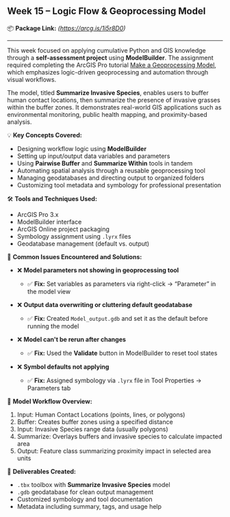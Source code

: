 ## **Week 15 – Logic Flow & Geoprocessing Model**

📦 **Package Link:** *(https://arcg.is/1i5r8D0)*

---

This week focused on applying cumulative Python and GIS knowledge through a **self-assessment project** using **ModelBuilder**. The assignment required completing the ArcGIS Pro tutorial [Make a Geoprocessing Model](https://pro.arcgis.com/en/pro-app/latest/get-started/make-a-geoprocessing-model.htm), which emphasizes logic-driven geoprocessing and automation through visual workflows.

The model, titled **Summarize Invasive Species**, enables users to buffer human contact locations, then summarize the presence of invasive grasses within the buffer zones. It demonstrates real-world GIS applications such as environmental monitoring, public health mapping, and proximity-based analysis.

💡 **Key Concepts Covered:**

* Designing workflow logic using **ModelBuilder**
* Setting up input/output data variables and parameters
* Using **Pairwise Buffer** and **Summarize Within** tools in tandem
* Automating spatial analysis through a reusable geoprocessing tool
* Managing geodatabases and directing output to organized folders
* Customizing tool metadata and symbology for professional presentation

🛠️ **Tools and Techniques Used:**

* ArcGIS Pro 3.x
* ModelBuilder interface
* ArcGIS Online project packaging
* Symbology assignment using `.lyrx` files
* Geodatabase management (default vs. output)

📝 **Common Issues Encountered and Solutions:**

* ❌ **Model parameters not showing in geoprocessing tool**

  * ✅ **Fix:** Set variables as parameters via right-click → “Parameter” in the model view

* ❌ **Output data overwriting or cluttering default geodatabase**

  * ✅ **Fix:** Created `Model_output.gdb` and set it as the default before running the model

* ❌ **Model can't be rerun after changes**

  * ✅ **Fix:** Used the **Validate** button in ModelBuilder to reset tool states

* ❌ **Symbol defaults not applying**

  * ✅ **Fix:** Assigned symbology via `.lyrx` file in Tool Properties → Parameters tab

📄 **Model Workflow Overview:**

1. Input: Human Contact Locations (points, lines, or polygons)
2. Buffer: Creates buffer zones using a specified distance
3. Input: Invasive Species range data (usually polygons)
4. Summarize: Overlays buffers and invasive species to calculate impacted area
5. Output: Feature class summarizing proximity impact in selected area units

📁 **Deliverables Created:**

* `.tbx` toolbox with **Summarize Invasive Species** model
* `.gdb` geodatabase for clean output management
* Customized symbology and tool documentation
* Metadata including summary, tags, and usage help



